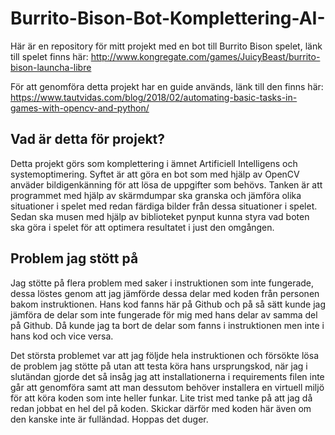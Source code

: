 # Burrito-Bison-Bot-Komplettering-AI-
Här är en repository för mitt projekt med en bot till Burrito Bison spelet, länk till spelet finns här: http://www.kongregate.com/games/JuicyBeast/burrito-bison-launcha-libre

För att genomföra detta projekt har en guide används, länk till den finns här: https://www.tautvidas.com/blog/2018/02/automating-basic-tasks-in-games-with-opencv-and-python/

## Vad är detta för projekt?
Detta projekt görs som komplettering i ämnet Artificiell Intelligens och systemoptimering. Syftet är att göra en bot som med hjälp av OpenCV anväder bildigenkänning för att lösa de uppgifter som behövs. Tanken är att programmet med hjälp av skärmdumpar ska granska och jämföra olika situationer i spelet med redan färdiga bilder från dessa situationer i spelet. Sedan ska musen med hjälp av biblioteket pynput kunna styra vad boten ska göra i spelet för att optimera resultatet i just den omgången. 

## Problem jag stött på
Jag stötte på flera problem med saker i instruktionen som inte fungerade, dessa löstes genom att jag jämförde dessa delar med koden från personen bakom instruktionen. Hans kod fanns här på Github och på så sätt kunde jag jämföra de delar som inte fungerade för mig med hans delar av samma del på Github. Då kunde jag ta bort de delar som fanns i instruktionen men inte i hans kod och vice versa.

Det största problemet var att jag följde hela instruktionen och försökte lösa de problem jag stötte på utan att testa köra hans ursprungskod, när jag i slutändan gjorde det så insåg jag att installationerna i requirements filen inte går att genomföra samt att man dessutom behöver installera en virtuell miljö för att köra koden som inte heller funkar. Lite trist med tanke på att jag då redan jobbat en hel del på koden. Skickar därför med koden här även om den kanske inte är fulländad. Hoppas det duger. 
